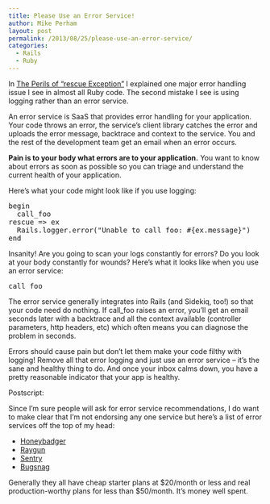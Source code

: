 ```yaml
---
title: Please Use an Error Service!
author: Mike Perham
layout: post
permalink: /2013/08/25/please-use-an-error-service/
categories:
  - Rails
  - Ruby
---
```

In [The Perils of &#8220;rescue Exception&#8221;][1] I explained one major error handling issue I see in almost all Ruby code. The second mistake I see is using logging rather than an error service.  
<!--more-->

  
An error service is SaaS that provides error handling for your application. Your code throws an error, the service&#8217;s client library catches the error and uploads the error message, backtrace and context to the service. You and the rest of the development team get an email when an error occurs.

**Pain is to your body what errors are to your application.** You want to know about errors as soon as possible so you can triage and understand the current health of your application.

Here&#8217;s what your code might look like if you use logging:

<pre lang="ruby">begin
  call_foo
rescue => ex
  Rails.logger.error("Unable to call foo: #{ex.message}")
end
</pre>

Insanity! Are you going to scan your logs constantly for errors? Do you look at your body constantly for wounds? Here&#8217;s what it looks like when you use an error service:

<pre lang="ruby">call_foo
</pre>

The error service generally integrates into Rails (and Sidekiq, too!) so that your code need do nothing. If call_foo raises an error, you&#8217;ll get an email seconds later with a backtrace and all the context available (controller parameters, http headers, etc) which often means you can diagnose the problem in seconds.

Errors should cause pain but don&#8217;t let them make your code filthy with logging! Remove all that error logging and just use an error service – it&#8217;s the sane and healthy thing to do. And once your inbox calms down, you have a pretty reasonable indicator that your app is healthy.

Postscript:

Since I&#8217;m sure people will ask for error service recommendations, I do want to make clear that I&#8217;m not endorsing any one service but here&#8217;s a list of error services off the top of my head:

*   [Honeybadger][2]
*   [Raygun][3]
*   [Sentry][4]
*   [Bugsnag][5]

Generally they all have cheap starter plans at $20/month or less and real production-worthy plans for less than $50/month. It&#8217;s money well spent.

 [1]: http://www.mikeperham.com/2012/03/03/the-perils-of-rescue-exception/
 [2]: http://honeybadger.io
 [3]: http://raygun.io
 [4]: http://getsentry.com
 [5]: http://bugsnag.com